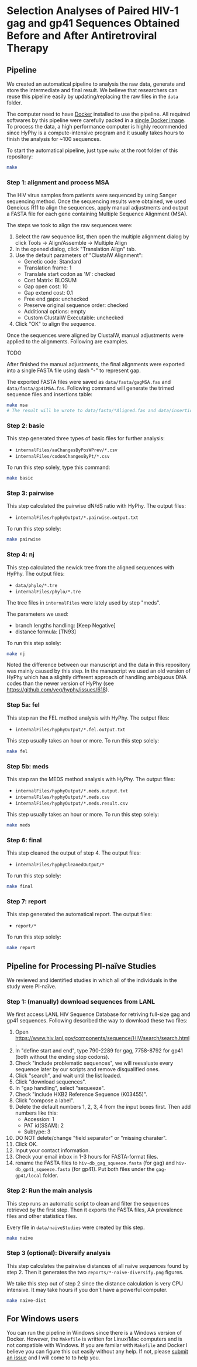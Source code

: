 # Selection Analyses of Paired HIV-1 gag and gp41 Sequences Obtained Before and After Antiretroviral Therapy

## Pipeline

We created an automatical pipeline to analysis the raw data, generate and store
the intermediate and final result. We believe that researchers can reuse this
pipeline easily by updating/replacing the raw files in the `data` folder.

The computer need to have [Docker](https://www.docker.com/) installed to use the
pipeline. All required softwares by this pipeline were carefully packed in a
[single Docker image](https://hub.docker.com/r/hivdb/gaggp41-runtime/). To
process the data, a high performance computer is highly recommended since HyPhy
is a compute-intensive program and it usually takes hours to finish the analysis
for ~100 sequences.

To start the automatical pipeline, just type `make` at the root folder of this
repository:

```sh
make
```

### Step 1: alignment and process MSA

The HIV virus samples from patients were sequenced by using Sanger sequencing
method. Once the sequencing results were obtained, we used Geneious R11 to align
the sequences, apply manual adjustments and output a FASTA file for each gene
containing Multiple Sequence Alignment (MSA).

The steps we took to align the raw sequences were:

1. Select the raw sequence list, then open the multiple alignment dialog by
   click Tools -> Align/Assemble -> Multiple Align
2. In the opened dialog, click "Translation Align" tab.
3. Use the default parameters of "ClustalW Alignment":
   - Genetic code: Standard
   - Translation frame: 1
   - Translate start codon as 'M': checked
   - Cost Matrix: BLOSUM
   - Gap open cost: 10
   - Gap extend cost: 0.1
   - Free end gaps: unchecked
   - Preserve original sequence order: checked
   - Additional options: empty
   - Custom ClustalW Executable: unchecked
4. Click "OK" to align the sequence.
 
Once the sequences were aligned by ClustalW, manual adjustments were applied
to the alignments. Following are examples.

TODO

After finished the manual adjustments, the final alignments were exported into
a single FASTA file using dash "-" to represent gap.

The exported FASTA files were saved as `data/fasta/gagMSA.fas` and
`data/fasta/gp41MSA.fas`. Following command will generate the trimed sequence
files and insertions table:

```sh
make msa
# The result will be wrote to data/fasta/*Aligned.fas and data/insertions.csv
```

### Step 2: basic

This step generated three types of basic files for further analysis:

- `internalFiles/aaChangesByPosWPrev/*.csv`
- `internalFiles/codonChangesByPt/*.csv`

To run this step solely, type this command:

```sh
make basic
```

### Step 3: pairwise

This step calculated the pairwise dN/dS ratio with HyPhy. The output files:

- `internalFiles/hyphyOutput/*.pairwise.output.txt`

To run this step solely:

```sh
make pairwise
```

### Step 4: nj

This step calculated the newick tree from the aligned sequences with HyPhy.
The output files:

- `data/phylo/*.tre`
- `internalFiles/phylo/*.tre`

The tree files in `internalFiles` were lately used by step "meds".

The parameters we used:

- branch lengths handling: \[Keep Negative\]
- distance formula: \[TN93\]

To run this step solely:

```sh
make nj
```

Noted the difference between our manuscript and the data in this repository was
mainly caused by this step. In the manuscript we used an old version of HyPhy
which has a slightly different approach of handling ambiguous DNA codes than
the newer version of HyPhy (see https://github.com/veg/hyphy/issues/618).

### Step 5a: fel

This step ran the FEL method analysis with HyPhy. The output files:

- `internalFiles/hyphyOutput/*.fel.output.txt`

This step usually takes an hour or more. To run this step solely:

```sh
make fel
```

### Step 5b: meds

This step ran the MEDS method analysis with HyPhy. The output files:

- `internalFiles/hyphyOutput/*.meds.output.txt`
- `internalFiles/hyphyOutput/*.meds.csv`
- `internalFiles/hyphyOutput/*.meds.result.csv`

This step usually takes an hour or more. To run this step solely:

```sh
make meds
```

### Step 6: final

This step cleaned the output of step 4. The output files:

- `internalFiles/hyphyCleanedOutput/*`

To run this step solely:

```sh
make final
```

### Step 7: report

This step generated the automatical report. The output files:

- `report/*`

To run this step solely:

```sh
make report
```

## Pipeline for Processing PI-naïve Studies

We reviewed and identified studies in which all of the individuals in the study
were PI-naïve.

### Step 1: (manually) download sequences from LANL

We first access LANL HIV Sequence Database for retriving full-size gag and gp41
sequences. Following described the way to download these two files:

1.  Open https://www.hiv.lanl.gov/components/sequence/HIV/search/search.html.
2.  In "define start and end", type 790-2289 for gag, 7758-8792 for gp41 (both
    without the ending stop codons).
3.  Check "include problematic sequences", we will reevaluate every sequence
    later by our scripts and remove disqualified ones.
4.  Click "search", and wait until the list loaded.
5.  Click "download sequences".
6.  In "gap handling", select "sequeeze".
7.  Check "include HXB2 Reference Sequence (K03455)".
8.  Click "compose a label".
9.  Delete the default numbers 1, 2, 3, 4 from the input boxes first. Then add
    numbers like this:
    - Accession: 1
    - PAT id(SSAM): 2
    - Subtype: 3
10. DO NOT delete/change "field separator" or "missing charater".
11. Click OK.
12. Input your contact information.
13. Check your email inbox in 1-3 hours for FASTA-format files.
14. rename the FASTA files to `hiv-db_gag_squeeze.fasta` (for gag) and
    `hiv-db_gp41_squeeze.fasta` (for gp41). Put both files under the
    `gag-gp41/local` folder.

### Step 2: Run the main analysis

This step runs an automatic script to clean and filter the sequences retrieved
by the first step. Then it exports the FASTA files, AA prevalence files and
other statistics files.

Every file in `data/naiveStudies` were created by this step.

```sh
make naive
```

### Step 3 (optional): Diversify analysis

This step calculates the pairwise distances of all naive sequences found by
step 2. Then it generates the two `reports/*-naive-diversify.png` figures.

We take this step out of step 2 since the distance calculation is very CPU
intensive. It may take hours if you don't have a powerful computer.

```sh
make naive-dist
```

## For Windows users

You can run the pipeline in Windows since there is a Windows version of Docker.
However, the `Makefile` is written for Linux/Mac computers and is not compatible
with Windows. If you are familar with `Makefile` and Docker I believe you can
figure this out easily without any help. If not, please [submit an
issue](https://github.com/hivdb/gag-gp41/issues/new) and I will come to to help
you.
